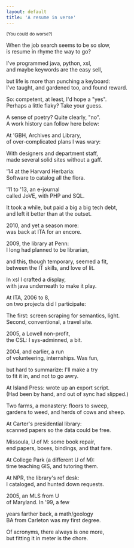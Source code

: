 ```yaml
---
layout: default
title: 'A resume in verse'
---
```


<small>(You could do worse?)</small>

When the job search seems to be so slow,<br>
is resume in rhyme the way to go?

I've programmed java, python, xsl,<br>
and maybe keywords are the easy sell,

but life is more than punching a keyboard:<br>
I've taught, and gardened too, and found reward.

So: competent, at least, I'd hope a "yes".<br>
Perhaps a little flaky? Take your guess.

A sense of poetry? Quite clearly, "no".<br>
A work history can follow here below:

At 'GBH, Archives and Library,<br>
of over-complicated plans I was wary:

With designers and department staff,<br>
made several solid sites without a gaff.

'14 at the Harvard Herbaria:<br>
Software to catalog all the flora.

'11 to '13, an e-journal<br>
called JoVE, with PHP and SQL.

It took a while, but paid a big a big tech debt,<br>
and left it better than at the outset.

2010, and yet a season more:<br>
was back at ITA for an encore.

2009, the library at Penn:<br>
I long had planned to be librarian,

and this, though temporary, seemed a fit,<br>
between the IT skills, and love of lit.

In xsl I crafted a display,<br>
with java underneath to make it play.

At ITA, 2006 to 8,<br>
on two projects did I participate:

The first: screen scraping for semantics, light.<br>
Second, conventional, a travel site.

2005, a Lowell non-profit,<br>
the CSL: I sys-adminned, a bit.

2004, and earlier, a run<br>
of volunteering, internships. Was fun,

but hard to summarize: I'll make a try<br>
to fit it in, and not to go awry.

At Island Press: wrote up an export script.<br>
(Had been by hand, and out of sync had slipped.)

Two farms, a monastery: floors to sweep,<br>
gardens to weed, and herds of cows and sheep.

At Carter's presidential library:<br>
scanned papers so the data could be free.

Missoula, U of M: some book repair,<br>
end papers, boxes, bindings, and that fare.

At College Park (a different U of M):<br>
time teaching GIS, and tutoring them.

At NPR, the library's ref desk:<br>
I cataloged, and hunted down requests.

2005, an MLS from U<br>
of Maryland. In '99, a few

years farther back, a math/geology<br>
BA from Carleton was my first degree.

Of acronyms, there always is one more,<br>
but fitting it in meter is the chore.
